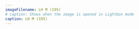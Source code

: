 ```yaml
---
imageFilename: LH M (195)
# caption: Shows when the image is opened in Lightbox mode
caption: LH M (195)
---
```

